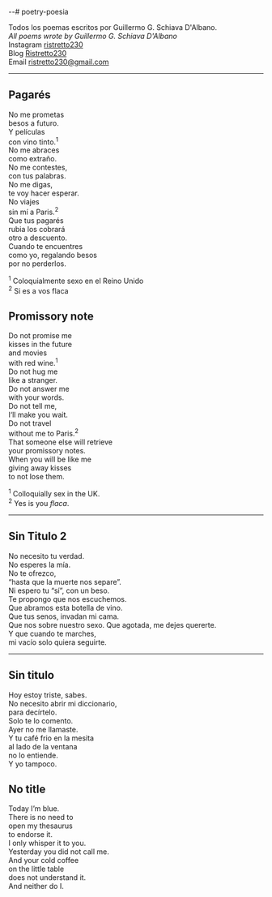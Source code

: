 --# poetry-poesia


<!-- beg-ignore -->
Todos los poemas escritos por Guillermo G. Schiava D'Albano.  
*All poems wrote by Guillermo G. Schiava D'Albano*  
Instagram [ristretto230](https://www.instagram.com/ristretto230/)  
Blog [Ristretto230](https://ristretto230.com)     
Email ristretto230@gmail.com   
<!-- end-ignore -->


---
## Pagarés <!-- 8, February 2015 -->
No me prometas  
besos a futuro.  
Y películas  
con vino tinto.<sup>1</sup>  
No me abraces  
como extraño.  
No me contestes,  
con tus palabras.  
No me digas,  
te voy hacer esperar.  
No viajes  
sin mí a Paris.<sup>2</sup>  
Que tus pagarés  
rubia los cobrará  
otro a descuento.  
Cuando te encuentres  
como yo, regalando besos  
por no perderlos.  

<sup>1</sup> Coloquialmente sexo en el Reino Unido  
<sup>2</sup> Si es a vos flaca  


## Promissory note <!-- 26, April 2015 -->
Do not promise me  
kisses in the future  
and movies  
with red wine.<sup>1</sup>  
Do not hug me  
like a stranger.  
Do not answer me  
with your words.  
Do not tell me,  
I‘ll make you wait.  
Do not travel  
without me to Paris.<sup>2</sup>  
That someone else will retrieve  
your promissory notes.  
When you will be like me  
giving away kisses  
to not lose them.  

<sup>1</sup> Colloquially sex in the UK.  
<sup>2</sup> Yes is you *flaca*.

---
## Sin Titulo 2 <!-- 8, February 2015	-->
No necesito tu verdad.  
No esperes la mía.  
No te ofrezco,  
“hasta que la muerte nos separe”.  
Ni espero tu “sí”, con un beso.  
Te propongo que nos escuchemos.  
Que abramos esta botella de vino.  
Que tus senos, invadan mi cama.  
Que nos sobre nuestro sexo.
Que agotada, me dejes quererte.  
Y que cuando te marches,  
mi vacío solo quiera seguirte.  

---
## Sin titulo <!-- 8, February 2015-->
Hoy estoy triste, sabes.  
No necesito abrir mi diccionario,  
para decírtelo.  
Solo te lo comento.  
Ayer no me llamaste.  
Y tu café frio en la mesita  
al lado de la ventana  
no lo entiende.  
Y yo tampoco.  

## No title <!-- 18, April 2015 -->
Today I’m blue.  
There is no need to  
open my thesaurus  
to endorse it.  
I only whisper it to you.  
Yesterday you did not call me.  
And your cold coffee  
on the little table  
does not understand it.  
And neither do I.  
